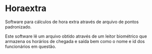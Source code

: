 # Horaextra
Software para cálculos de hora extra através de arquivo de pontos padronizado.

Este software lê um arquivo obtido através de um leitor biométrico que armazena os horários de chegada e saída bem como o nome e id dos funcionários em questão.

